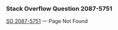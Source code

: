 ### Stack Overflow Question 2087-5751

[SO 2087-5751](http://stackoverflow.com/q/20875751) &mdash;
Page Not Found
